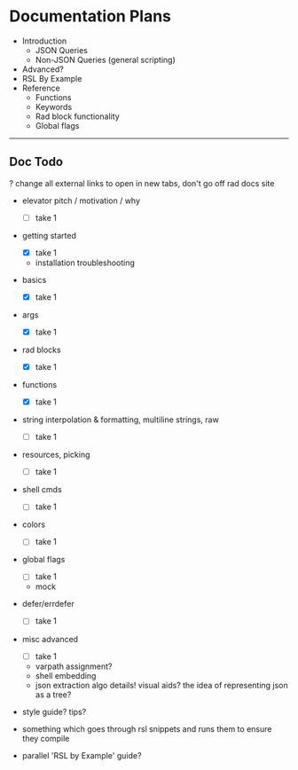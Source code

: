 # Documentation Plans

- Introduction
  - JSON Queries
  - Non-JSON Queries (general scripting)
- Advanced?
- RSL By Example
- Reference
  - Functions
  - Keywords
  - Rad block functionality
  - Global flags

---

## Doc Todo

? change all external links to open in new tabs, don't go off rad docs site

- elevator pitch / motivation / why
  - [ ] take 1
- getting started
  - [x] take 1
  - installation troubleshooting
- basics
  - [x] take 1
- args
  - [x] take 1
- rad blocks
  - [x] take 1
- functions
  - [x] take 1
- string interpolation & formatting, multiline strings, raw
  - [ ] take 1
- resources, picking
  - [ ] take 1
- shell cmds
  - [ ] take 1
- colors
  - [ ] take 1
- global flags
  - [ ] take 1
  - mock
- defer/errdefer
  - [ ] take 1
- misc advanced
  - [ ] take 1
  - varpath assignment?
  - shell embedding
  - json extraction algo details! visual aids? the idea of representing json as a tree?

- style guide? tips?
- something which goes through rsl snippets and runs them to ensure they compile
- parallel 'RSL by Example' guide?
